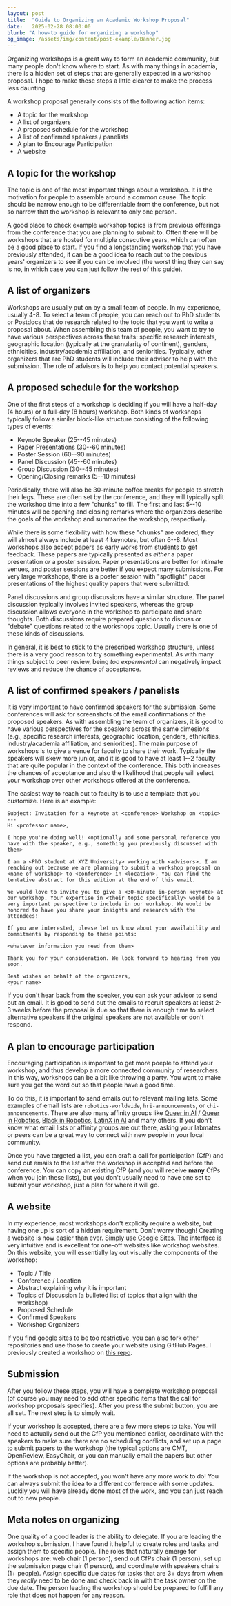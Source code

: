 ```yaml
---
layout: post
title:  "Guide to Organizing an Academic Workshop Proposal"
date:   2025-02-28 08:00:00
blurb: "A how-to guide for organizing a workshop"
og_image: /assets/img/content/post-example/Banner.jpg
---
```


Organizing workshops is a great way to form an academic community, but many people don't know where to start. As with many things in academia, there is a hidden set of steps that are generally expected in a workshop proposal. I hope to make these steps a little clearer to make the process less daunting.

A workshop proposal generally consists of the following action items:
* A topic for the workshop
* A list of organizers
* A proposed schedule for the workshop
* A list of confirmed speakers / panelists
* A plan to Encourage Participation
* A website

## A topic for the workshop
The topic is one of the most important things about a workshop. It is the motivation for people to assemble around a common cause. The topic should be narrow enough to be differentiable from the conference, but not so narrow that the workshop is relevant to only one person. 

A good place to check example workshop topics is from previous offerings from the conference that you are planning to submit to. Often there will be workshops that are hosted for multiple conscutive years, which can often be a good place to start. If you find a longstanding workshop that you have previously attended, it can be a good idea to reach out to the previous years' organizers to see if you can be involved (the worst thing they can say is no, in which case you can just follow the rest of this guide).

## A list of organizers 
Workshops are usually put on by a small team of people. In my experience, usually 4-8. To select a team of people, you can reach out to PhD students or Postdocs that do research related to the topic that you want to write a proposal about. When assembling this team of people, you want to try to have various perspectives across these traits: specific research interests, geographic location (typically at the granularity of continent), genders, ethnicities, industry/academia affiliation, and seniorities. Typically, other organizers that are PhD students will include their advisor to help with the submission. The role of advisors is to help you contact potential speakers.

## A proposed schedule for the workshop
One of the first steps of a workshop is deciding if you will have a half-day (4 hours) or a full-day (8 hours) workshop. Both kinds of workshops typically follow a similar block-like structure consisting of the following types of events:

* Keynote Speaker (25--45 minutes)
* Paper Presentations (30--60 minutes)
* Poster Session (60--90 minutes)
* Panel Discussion (45--60 minutes)
* Group Discussion (30--45 minutes)
* Opening/Closing remarks (5--10 minutes)

Periodically, there will also be 30-minute coffee breaks for people to stretch their legs. These are often set by the conference, and they will typically split the workshop time into a few "chunks" to fill. The first and last 5--10 minutes will be opening and closing remarks where the organizers describe the goals of the workshop and summarize the workshop, respectively.

While there is some flexibility with how these "chunks" are ordered, they will almost always include at least 4 keynotes, but often 6--8. Most workshops also accept papers as early works from students to get feedback. These papers are typically presented as _either_ a paper presentation _or_ a poster session. Paper presentations are better for intimate venues, and poster sessions are better if you expect many submissions. For very large workshops, there is a poster session with "spotlight" paper presentations of the highest quality papers that were submitted.

Panel discussions and group discussions have a similar structure. The panel discussion typically involves invited speakers, whereas the group discussion allows everyone in the workshop to participate and share thoughts. Both discussions require prepared questions to discuss or "debate" questions related to the workshops topic. Usually there is one of these kinds of discussions.

In general, it is best to stick to the prescribed workshop structure, unless there is a very good reason to try something experimental. As with many things subject to peer review, being _too expermental_ can negatively impact reviews and reduce the chance of acceptance.

## A list of confirmed speakers / panelists
It is very important to have confirmed speakers for the submission. Some conferences will ask for screenshots of the email confirmations of the proposed speakers. As with assembling the team of organizers, it is good to have various perspectives for the speakers across the same dimesions (e.g., specific research interests, geographic location, genders, ethnicities, industry/academia affiliation, and seniorities). The main purpose of workshops is to give a venue for faculty to share their work. Typically the speakers will skew more junior, and it is good to have at least 1--2 faculty that are quite popular in the context of the conference. This both increases the chances of acceptance and also the likelihood that people will select your workshop over other workshops offered at the conference.

The easiest way to reach out to faculty is to use a template that you customize. Here is an example:

```
Subject: Invitation for a Keynote at <conference> Workshop on <topic>
---
Hi <professor name>,

I hope you're doing well! <optionally add some personal reference you have with the speaker, e.g., something you previously discussed with them>

I am a <PhD student at XYZ University> working with <advisors>. I am reaching out because we are planning to submit a workshop proposal on <name of workshop> to <conference> in <location>. You can find the tentative abstract for this edition at the end of this email.

We would love to invite you to give a <30-minute in-person keynote> at our workshop. Your expertise in <their topic specifically> would be a very important perspective to include in our workshop. We would be honored to have you share your insights and research with the attendees!

If you are interested, please let us know about your availability and commitments by responding to these points:

<whatever information you need from them>

Thank you for your consideration. We look forward to hearing from you soon.

Best wishes on behalf of the organizers,
<your name>

```

If you don't hear back from the speaker, you can ask your advisor to send out an email. It is good to send out the emails to recruit speakers at least 2-3 weeks before the proposal is due so that there is enough time to select alternative speakers if the original speakers are not available or don't respond.

## A plan to encourage participation

Encouraging participation is important to get more poeple to attend your workshop, and thus develop a more connected community of researchers. In this way, workshops can be a bit like throwing a party. You want to make sure you get the word out so that people have a good time. 

To do this, it is important to send emails out to relevant mailing lists. Some examples of email lists are `robotics-worldwide`, `hri-announcements`, or `chi-announcements`. There are also many affinity groups like [Queer in AI](https://www.queerinai.com/) / [Queer in Robotics](https://sites.google.com/view/queerinrobotics/), [Black in Robotics](https://blackinrobotics.org/), [LatinX in AI](https://www.latinxinai.org/) and many others. If you don't know what email lists or affinity groups are out there, asking your labmates or peers can be a great way to connect with new people in your local community. 

Once you have targeted a list, you can craft a call for participation (CfP) and send out emails to the list after the workshop is accepted and before the conference. You can copy an existing CfP (and you will receive **many** CfPs when you join these lists), but you don't usually need to have one set to submit your workshop, just a plan for where it will go.

## A website

In my experience, most workshops don't explicity require a website, but having one up is sort of a hidden requirement. Don't worry though! Creating a website is now easier than ever. Simply use [Google Sites](https://sites.google.com/). The interface is very intuitive and is excellent for one-off websites like workshop websites. On this website, you will essentially lay out visually the components of the workshop:
* Topic / Title 
* Conference / Location 
* Abstract explaining why it is important
* Topics of Discussion (a bulleted list of topics that align with the workshop)
* Proposed Schedule
* Confirmed Speakers
* Workshop Organizers

If you find google sites to be too restrictive, you can also fork other repositories and use those to create your website using GitHub Pages. I previously created a workshop on [this repo](https://github.com/safe-hri/safe-hri.github.io).

## Submission

After you follow these steps, you will have a complete workshop proposal (of course you may need to add other specific items that the call for workshop proposals specifies). After you press the submit button, you are all set. The next step is to simply wait.

If your workshop is accepted, there are a few more steps to take. You will need to actually send out the CfP you mentioned earlier, coordinate with the speakers to make sure there are no scheduling conflicts, and set up a page to submit papers to the workshop (the typical options are CMT, OpenReview, EasyChair, or you can manually email the papers but other options are probably better).

If the workshop is not accepted, you won't have any more work to do! You can always submit the idea to a different conference with some updates. Luckily you will have already done most of the work, and you can just reach out to new people.

## Meta notes on organizing

One quality of a good leader is the ability to delegate. If you are leading the workshop submission, I have found it helpful to create roles and tasks and assign them to specific people. The roles that naturally emerge for workshops are: web chair (1 person), send out CfPs chair (1 person), set up the submission page chair (1 person), and coordinate with speakers chairs (1+ people). Assign specific due dates for tasks that are 3+ days from when they *really* need to be done and check back in with the task owner on the due date. The person leading the workshop should be prepared to fulfill any role that does not happen for any reason. 